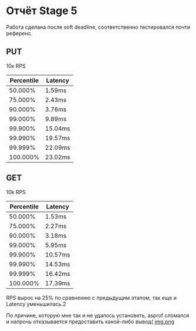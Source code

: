 # Отчёт Stage 5

Работа сделана после soft deadline, соответственно тестировался почти
референс.

## PUT

10к RPS

| Percentile | Latency |
|------------|---------|
| 50.000%    | 1.59ms  |
| 75.000%    | 2.43ms  |
| 90.000%    | 3.76ms  |
| 99.000%    | 9.89ms  |
| 99.900%    | 15.04ms |
| 99.990%    | 19.57ms |
| 99.999%    | 22.09ms |
| 100.000%   | 23.02ms |

## GET

10k RPS

| Percentile | Latency |
|------------|---------|
| 50.000%    | 1.53ms  |
| 75.000%    | 2.27ms  |
| 90.000%    | 3.18ms  |
| 99.000%    | 5.95ms  |
| 99.900%    | 10.57ms |
| 99.990%    | 14.53ms |
| 99.999%    | 16.42ms |
| 100.000%   | 17.39ms |

RPS вырос на 25% по сравнению с предыдущим этапом, так еще и
Latency уменьшилась.2

По причине, которую мне так и не удалось установить, asprof сломался
и напрочь отказывается предоставить какой-либо вывод(
[img.png](img.png)
